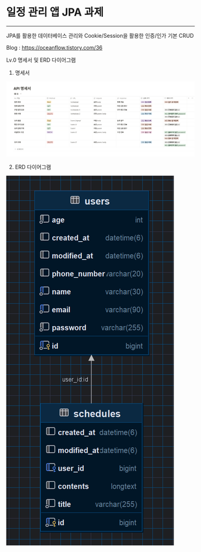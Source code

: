 # 일정 관리 앱 JPA 과제

------------------------

JPA를 활용한 데이터베이스 관리와 Cookie/Session을 활용한 인증/인가
기본 CRUD

Blog : https://oceanflow.tistory.com/36

Lv.0 명세서 및 ERD 다이어그램


1. 명세서



![API 명세서](https://github.com/AirIHL/schedule-v2/blob/main/API%20%EB%AA%85%EC%84%B8%EC%84%9C.png)



2. ERD 다이어그램




![ERD](https://github.com/AirIHL/schedule-v2/blob/main/ERD.png)
